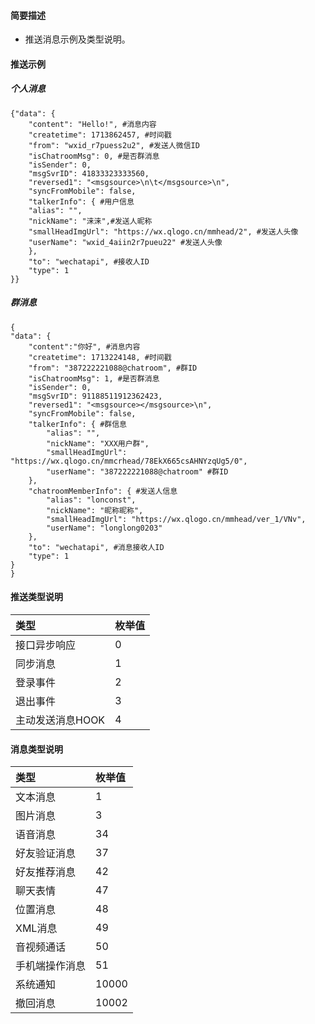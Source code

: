 
#### 简要描述

- 推送消息示例及类型说明。

#### 推送示例
##### 个人消息
```
{"data": {
	"content": "Hello!", #消息内容
	"createtime": 1713862457, #时间戳
	"from": "wxid_r7puess2u2", #发送人微信ID
	"isChatroomMsg": 0, #是否群消息
	"isSender": 0,
	"msgSvrID": 41833323333560,
	"reversed1": "<msgsource>\n\t</msgsource>\n",
	"syncFromMobile": false,
	"talkerInfo": { #用户信息
	"alias": "",
	"nickName": "涞涞",#发送人昵称
	"smallHeadImgUrl": "https://wx.qlogo.cn/mmhead/2", #发送人头像
	"userName": "wxid_4aiin2r7pueu22" #发送人头像
	},
	"to": "wechatapi", #接收人ID
	"type": 1
}}
```
##### 群消息
```
{
"data": {	
	"content":"你好", #消息内容
	"createtime": 1713224148, #时间戳
	"from": "387222221088@chatroom", #群ID
	"isChatroomMsg": 1, #是否群消息
	"isSender": 0,
	"msgSvrID": 91188511912362423,
	"reversed1": "<msgsource></msgsource>\n",
	"syncFromMobile": false,
	"talkerInfo": { #群信息
		"alias": "",
		"nickName": "XXX用户群",
		"smallHeadImgUrl": "https://wx.qlogo.cn/mmcrhead/78EkX665csAHNYzqUg5/0",
		"userName": "387222221088@chatroom" #群ID
	},	
	"chatroomMemberInfo": { #发送人信息
		"alias": "lonconst",
		"nickName": "昵称昵称",
		"smallHeadImgUrl": "https://wx.qlogo.cn/mmhead/ver_1/VNv",
		"userName": "longlong0203"
	},
	"to": "wechatapi", #消息接收人ID
	"type": 1
}
}
```

#### 推送类型说明 

| 类型         | 枚举值 |   
|:-----------|:----|   
| 接口异步响应     | 0   |   
| 同步消息       | 1   |   
| 登录事件       | 2   |   
| 退出事件       | 3   |   
| 主动发送消息HOOK | 4   |   

#### 消息类型说明 

| 类型      | 枚举值   |   
|:--------|:------|   
| 文本消息    | 1     |   
| 图片消息    | 3     |   
| 语音消息    | 34    |   
| 好友验证消息  | 37    |   
| 好友推荐消息  | 42    |   
| 聊天表情    | 47    |   
| 位置消息    | 48    |   
| XML消息   | 49    |   
| 音视频通话   | 50    |   
| 手机端操作消息 | 51    |   
| 系统通知    | 10000 |   
| 撤回消息    | 10002 |   







